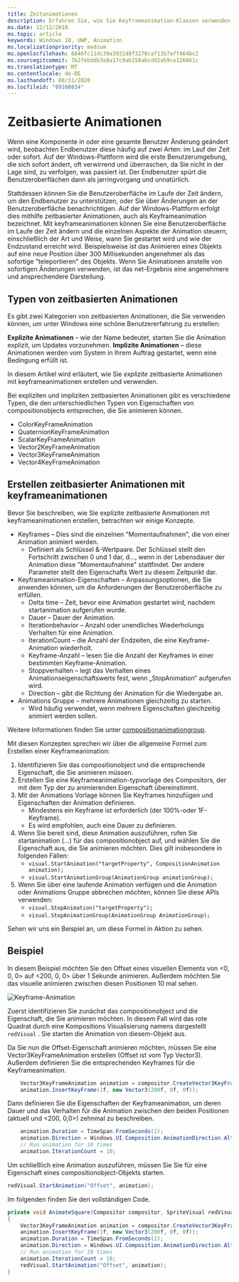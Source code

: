 ```yaml
---
title: Zeitanimationen
description: Erfahren Sie, wie Sie Keyframeanimation-Klassen verwenden, um zeitbasierte Animationen zu erstellen, die Benutzer durch Änderungen an der Benutzeroberfläche leiten.
ms.date: 12/12/2018
ms.topic: article
keywords: Windows 10, UWP, Animation
ms.localizationpriority: medium
ms.openlocfilehash: 8846fc11dc39a3931d8f3278caf13b7aff464bc2
ms.sourcegitcommit: 7b2febddb3e8a17c9ab158abcdd2a59ce126661c
ms.translationtype: MT
ms.contentlocale: de-DE
ms.lasthandoff: 08/31/2020
ms.locfileid: "89160834"
---
```

# <a name="time-based-animations"></a>Zeitbasierte Animationen

Wenn eine Komponente in oder eine gesamte Benutzer Änderung geändert wird, beobachten Endbenutzer diese häufig auf zwei Arten: im Lauf der Zeit oder sofort. Auf der Windows-Plattform wird die erste Benutzerumgebung, die sich sofort ändert, oft verwirrend und überraschen, da Sie nicht in der Lage sind, zu verfolgen, was passiert ist. Der Endbenutzer spürt die Benutzeroberflächen dann als jarringvorgang und unnatürlich.

Stattdessen können Sie die Benutzeroberfläche im Laufe der Zeit ändern, um den Endbenutzer zu unterstützen, oder Sie über Änderungen an der Benutzeroberfläche benachrichtigen. Auf der Windows-Plattform erfolgt dies mithilfe zeitbasierter Animationen, auch als Keyframeanimation bezeichnet. Mit keyframeanimationen können Sie eine Benutzeroberfläche im Laufe der Zeit ändern und die einzelnen Aspekte der Animation steuern, einschließlich der Art und Weise, wann Sie gestartet wird und wie der Endzustand erreicht wird. Beispielsweise ist das Animieren eines Objekts auf eine neue Position über 300 Millisekunden angenehmer als das sofortige "teleportieren" des Objekts. Wenn Sie Animationen anstelle von sofortigen Änderungen verwenden, ist das net-Ergebnis eine angenehmere und ansprechendere Darstellung.

## <a name="types-of-time-based-animations"></a>Typen von zeitbasierten Animationen

Es gibt zwei Kategorien von zeitbasierten Animationen, die Sie verwenden können, um unter Windows eine schöne Benutzererfahrung zu erstellen:

**Explizite Animationen** – wie der Name bedeutet, starten Sie die Animation explizit, um Updates vorzunehmen.
**Implizite Animationen** – diese Animationen werden vom System in Ihrem Auftrag gestartet, wenn eine Bedingung erfüllt ist.

In diesem Artikel wird erläutert, wie Sie _explizite_ zeitbasierte Animationen mit keyframeanimationen erstellen und verwenden.

Bei expliziten und impliziten zeitbasierten Animationen gibt es verschiedene Typen, die den unterschiedlichen Typen von Eigenschaften von compositionobjects entsprechen, die Sie animieren können.

- ColorKeyFrameAnimation
- QuaternionKeyFrameAnimation
- ScalarKeyFrameAnimation
- Vector2KeyFrameAnimation
- Vector3KeyFrameAnimation
- Vector4KeyFrameAnimation

## <a name="create-time-based-animations-with-keyframeanimations"></a>Erstellen zeitbasierter Animationen mit keyframeanimationen

Bevor Sie beschreiben, wie Sie explizite zeitbasierte Animationen mit keyframeanimationen erstellen, betrachten wir einige Konzepte.

- Keyframes – Dies sind die einzelnen "Momentaufnahmen", die von einer Animation animiert werden.
  - Definiert als Schlüssel &-Wertpaare. Der Schlüssel stellt den Fortschritt zwischen 0 und 1 dar, d..., wenn in der Lebensdauer der Animation diese "Momentaufnahme" stattfindet. Der andere Parameter stellt den Eigenschafts Wert zu diesem Zeitpunkt dar.
- Keyframeanimation-Eigenschaften – Anpassungsoptionen, die Sie anwenden können, um die Anforderungen der Benutzeroberfläche zu erfüllen.
  - Delta time – Zeit, bevor eine Animation gestartet wird, nachdem startanimation aufgerufen wurde.
  - Dauer – Dauer der Animation.
  - Iterationbehavior – Anzahl oder unendliches Wiederholungs Verhalten für eine Animation.
  - IterationCount – die Anzahl der Endzeiten, die eine Keyframe-Animation wiederholt.
  - Keyframe-Anzahl – lesen Sie die Anzahl der Keyframes in einer bestimmten Keyframe-Animation.
  - Stoppverhalten – legt das Verhalten eines Animationseigenschaftswerts fest, wenn „StopAnimation“ aufgerufen wird.
  - Direction – gibt die Richtung der Animation für die Wiedergabe an.
- Animations Gruppe – mehrere Animationen gleichzeitig zu starten.
  - Wird häufig verwendet, wenn mehrere Eigenschaften gleichzeitig animiert werden sollen.

Weitere Informationen finden Sie unter [compositionanimationgroup](/uwp/api/windows.ui.composition.compositionanimationgroup).

Mit diesen Konzepten sprechen wir über die allgemeine Formel zum Erstellen einer Keyframeanimation:

1. Identifizieren Sie das compositionobject und die entsprechende Eigenschaft, die Sie animieren müssen.
1. Erstellen Sie eine Keyframeanimation-typvorlage des Compositors, der mit dem Typ der zu animierenden Eigenschaft übereinstimmt.
1. Mit der Animations Vorlage können Sie Keyframes hinzufügen und Eigenschaften der Animation definieren.
    - Mindestens ein Keyframe ist erforderlich (der 100%-oder 1F-Keyframe).
    - Es wird empfohlen, auch eine Dauer zu definieren.
1. Wenn Sie bereit sind, diese Animation auszuführen, rufen Sie startanimation (...) für das compositionobject auf, und wählen Sie die Eigenschaft aus, die Sie animieren möchten. Dies gilt insbesondere in folgenden Fällen:
    - `visual.StartAnimation("targetProperty", CompositionAnimation animation);`
    - `visual.StartAnimationGroup(AnimationGroup animationGroup);`
1. Wenn Sie über eine laufende Animation verfügen und die Animation oder Animations Gruppe abbrechen möchten, können Sie diese APIs verwenden:
    - `visual.StopAnimation("targetProperty");`
    - `visual.StopAnimationGroup(AnimationGroup AnimationGroup);`

Sehen wir uns ein Beispiel an, um diese Formel in Aktion zu sehen.

## <a name="example"></a>Beispiel

In diesem Beispiel möchten Sie den Offset eines visuellen Elements von <0, 0, 0> auf <200, 0, 0> über 1 Sekunde animieren. Außerdem möchten Sie das visuelle animieren zwischen diesen Positionen 10 mal sehen.

![Keyframe-Animation](images/animation/animated-rectangle.gif)

Zuerst identifizieren Sie zunächst das compositionobject und die Eigenschaft, die Sie animieren möchten. In diesem Fall wird das rote Quadrat durch eine Kompositions Visualisierung namens dargestellt `redVisual` . Sie starten die Animation von diesem-Objekt aus.

Da Sie nun die Offset-Eigenschaft animieren möchten, müssen Sie eine Vector3KeyFrameAnimation erstellen (Offset ist vom Typ Vector3). Außerdem definieren Sie die entsprechenden Keyframes für die Keyframeanimation.

```csharp
    Vector3KeyFrameAnimation animation = compositor.CreateVector3KeyFrameAnimation();
    animation.InsertKeyFrame(1f, new Vector3(200f, 0f, 0f));
```

Dann definieren Sie die Eigenschaften der Keyframeanimation, um deren Dauer und das Verhalten für die Animation zwischen den beiden Positionen (aktuell und <200, 0,0>) zehnmal zu beschreiben.

```csharp
    animation.Duration = TimeSpan.FromSeconds(2);
    animation.Direction = Windows.UI.Composition.AnimationDirection.Alternate;
    // Run animation for 10 times
    animation.IterationCount = 10;
```

Um schließlich eine Animation auszuführen, müssen Sie Sie für eine Eigenschaft eines compositionobject-Objekts starten.

```csharp
redVisual.StartAnimation("Offset", animation);
```

Im folgenden finden Sie den vollständigen Code.

```csharp
private void AnimateSquare(Compositor compositor, SpriteVisual redVisual)
{ 
    Vector3KeyFrameAnimation animation = compositor.CreateVector3KeyFrameAnimation();
    animation.InsertKeyFrame(1f, new Vector3(200f, 0f, 0f));
    animation.Duration = TimeSpan.FromSeconds(2);
    animation.Direction = Windows.UI.Composition.AnimationDirection.Alternate;
    // Run animation for 10 times
    animation.IterationCount = 10;
    redVisual.StartAnimation("Offset", animation);
} 
```